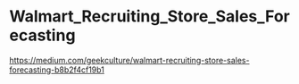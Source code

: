 # Walmart_Recruiting_Store_Sales_Forecasting



https://medium.com/geekculture/walmart-recruiting-store-sales-forecasting-b8b2f4cf19b1

